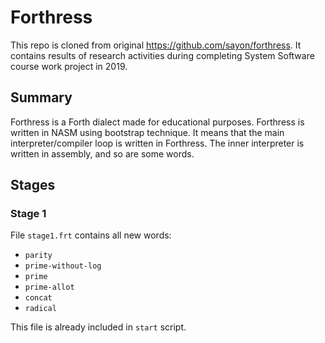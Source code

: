 # Forthress

This repo is cloned from original https://github.com/sayon/forthress. It contains results of research activities during completing System Software course work project in 2019.

## Summary

Forthress is a Forth dialect made for educational purposes. Forthress is written in NASM using bootstrap technique. It means that the main interpreter/compiler loop is written in Forthress. The inner interpreter is written in assembly, and so are some words.

## Stages
### Stage 1

File `stage1.frt` contains all new words:
* `parity`
* `prime-without-log`
* `prime`
* `prime-allot`
* `concat`
* `radical`

This file is already included in `start` script.
